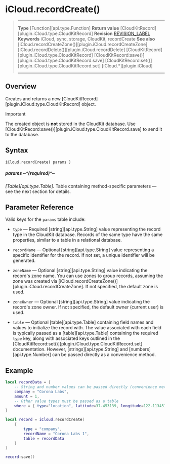 # iCloud.recordCreate()

> --------------------- ------------------------------------------------------------------------------------------
> __Type__              [Function][api.type.Function]
> __Return value__      [CloudKitRecord][plugin.iCloud.type.CloudKitRecord]
> __Revision__          [REVISION_LABEL](REVISION_URL)
> __Keywords__          iCloud, sync, storage, CloudKit, recordCreate
> __See also__          [iCloud.recordCreateZone()][plugin.iCloud.recordCreateZone]
>						[iCloud.recordDelete()][plugin.iCloud.recordDelete]
>						[CloudKitRecord][plugin.iCloud.type.CloudKitRecord]
>						[CloudKitRecord:save()][plugin.iCloud.type.CloudKitRecord.save]
>						[CloudKitRecord:set()][plugin.iCloud.type.CloudKitRecord.set]
>                       [iCloud.*][plugin.iCloud]
> --------------------- ------------------------------------------------------------------------------------------


## Overview

Creates and returns a new [CloudKitRecord][plugin.iCloud.type.CloudKitRecord] object.

<div class="guide-notebox-imp">
<div class="notebox-title-imp">Important</div>

The created object is __not__ stored in the CloudKit database. Use [CloudKitRecord:save()][plugin.iCloud.type.CloudKitRecord.save] to send it to the database.

</div>


## Syntax

	iCloud.recordCreate( params )

##### params ~^(required)^~
_[Table][api.type.Table]._ Table containing <nobr>method-specific</nobr> parameters &mdash; see the next section for details.


## Parameter Reference

Valid keys for the `params` table include:

* `type` &mdash; Required [string][api.type.String] value representing the record type in the CloudKit database. Records of the same type have the same properties, similar to a table in a relational database.

* `recordName` &mdash; Optional [string][api.type.String] value representing a specific identifier for the record. If not set, a unique identifier will be generated.

* `zoneName` &mdash; Optional [string][api.type.String] value indicating the record's zone name. You can use zones to group records, assuming the zone was created via [iCloud.recordCreateZone()][plugin.iCloud.recordCreateZone]. If not specified, the default zone is used.

* `zoneOwner` &mdash; Optional [string][api.type.String] value indicating the record's zone owner. If not specified, the default owner (current&nbsp;user) is used.

* `table` &mdash; Optional [table][api.type.Table] containing field names and values to initialize the record with. The value associated with each field is typically passed as a [table][api.type.Table] containing the required `type` key, along with associated keys outlined in the [CloudKitRecord:set()][plugin.iCloud.type.CloudKitRecord.set] documentation. However, [strings][api.type.String] and [numbers][api.type.Number] can be passed directly as a convenience method.


## Example

``````lua
local recordData = {
	-- String and number values can be passed directly (convenience method)
	company = "Corona Labs",
	amount = 1,
	-- Other value types must be passed as a table
	where = { type="location", latitude=37.453139, longitude=122.113451 }
}

local record = iCloud.recordCreate(
	{
		type = "company",
		recordName = "Corona Labs 1",
		table = recordData
	}
)

record:save()
``````
